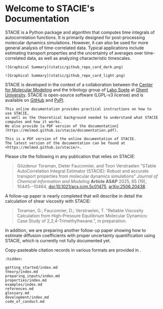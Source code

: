 # Welcome to STACIE's Documentation

STACIE is a Python package and algorithm that computes time integrals of autocorrelation functions.
It is primarily designed for post-processing molecular dynamics simulations.
However, it can also be used for more general analysis of time-correlated data.
Typical applications include estimating transport properties
and the uncertainty of averages over time-correlated data,
as well as analyzing characteristic timescales.

```{only} html
![Graphical Summary](static/github_repo_card_dark.png)
```

```{only} latex
![Graphical Summary](static/github_repo_card_light.png)
```

STACIE is developed in the context of a collaboration between
the [Center for Molecular Modeling](https://molmod.ugent.be/)
and the tribology group of [Labo Soete](https://www.ugent.be/ea/emsme/en/research/soete)
at [Ghent University](https://ugent.be/).
STACIE is open-source software (LGPL-v3 license) and is available on
[GitHub](https://github.com/molmod/stacie) and [PyPI](https://pypi.org/project/stacie).

```{only} html
This online documentation provides practical instructions on how to use STACIE,
as well as the theoretical background needed to understand what STACIE computes and how it works.
We also provide [a PDF version of the documentation](https://molmod.github.io/stacie/documentation.pdf).
```

```{only} latex
This is a PDF version of the online documentation of STACIE.
The latest version of the documentation can be found at <https://molmod.github.io/stacie/>.
```

Please cite the following in any publication that relies on STACIE:

> Gözdenur Toraman, Dieter Fauconnier, and Toon Verstraelen
> "STable AutoCorrelation Integral Estimator (STACIE):
> Robust and accurate transport properties from molecular dynamics simulations"
> *Journal of Chemical Information and Modeling* **Article ASAP** 2025, 65 (19), 10445--10464,
> [doi:10.1021/acs.jcim.5c01475](https://doi.org/10.1021/acs.jcim.5c01475),
> [arXiv:2506.20438](https://arxiv.org/abs/2506.20438).

A follow-up paper is nearly completed that will describe in detail the calculation of shear viscosity
with STACIE:

> Toraman, G.; Fauconnier, D.; Verstraelen, T. "Reliable Viscosity Calculation from High-Pressure
> Equilibrium Molecular Dynamics: Case Study of 2,2,4-Trimethylhexane.", in preparation.

In addition, we are preparing another follow-up paper showing how to estimate
diffusion coefficients with proper uncertainty quantification using STACIE,
which is currently not fully documented yet.

Copy-pasteable citation records in various formats are provided in [](getting_started/cite.md).

```{toctree}
:hidden:

getting_started/index.md
theory/index.md
preparing_inputs/index.md
properties/index.md
examples/index.md
references.md
glossary.md
development/index.md
code_of_conduct.md
```
